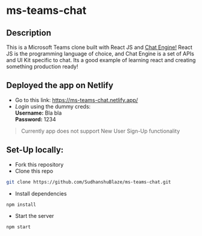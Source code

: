 # ms-teams-chat

## Description

This is a Microsoft Teams clone built with React JS and [Chat Engine!](https://chatengine.io/) React JS is the programming language of choice, and Chat Engine is a set of APIs and UI Kit specific to chat. Its a good example of learning react and creating something production ready!

## Deployed the app on Netlify

- Go to this link: https://ms-teams-chat.netlify.app/
- _Login_ using the dummy creds: <br>
  **Username:** Bla bla
  <br>
  **Password:** 1234

> Currently app does not support New User Sign-Up functionality

## Set-Up locally:

- Fork this repository
- Clone this repo

````bash
git clone https://github.com/SudhanshuBlaze/ms-teams-chat.git
````

- Install dependencies

```bash
npm install
```

- Start the server

```bash
npm start
```
